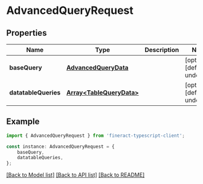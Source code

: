 # AdvancedQueryRequest


## Properties

Name | Type | Description | Notes
------------ | ------------- | ------------- | -------------
**baseQuery** | [**AdvancedQueryData**](AdvancedQueryData.md) |  | [optional] [default to undefined]
**datatableQueries** | [**Array&lt;TableQueryData&gt;**](TableQueryData.md) |  | [optional] [default to undefined]

## Example

```typescript
import { AdvancedQueryRequest } from 'fineract-typescript-client';

const instance: AdvancedQueryRequest = {
    baseQuery,
    datatableQueries,
};
```

[[Back to Model list]](../README.md#documentation-for-models) [[Back to API list]](../README.md#documentation-for-api-endpoints) [[Back to README]](../README.md)
